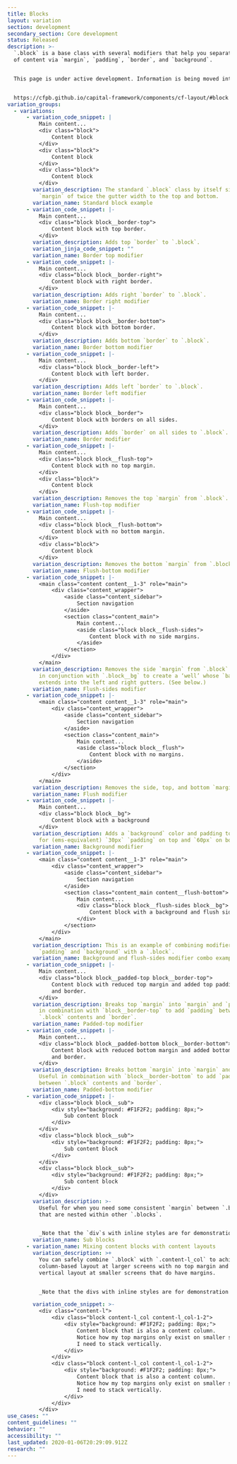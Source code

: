 ```yaml
---
title: Blocks
layout: variation
section: development
secondary_section: Core development
status: Released
description: >-
  `.block` is a base class with several modifiers that help you separate chunks
  of content via `margin`, `padding`, `border`, and `background`.


  This page is under active development. Information is being moved into it from these pages:


  https://cfpb.github.io/capital-framework/components/cf-layout/#block
variation_groups:
  - variations:
      - variation_code_snippet: |
          Main content...
          <div class="block">
              Content block
          </div>
          <div class="block">
              Content block
          </div>
          <div class="block">
              Content block
          </div>
        variation_description: The standard `.block` class by itself simply adds a
          `margin` of twice the gutter width to the top and bottom.
        variation_name: Standard block example
      - variation_code_snippet: |-
          Main content...
          <div class="block block__border-top">
              Content block with top border.
          </div>
        variation_description: Adds top `border` to `.block`.
        variation_jinja_code_snippet: ""
        variation_name: Border top modifier
      - variation_code_snippet: |-
          Main content...
          <div class="block block__border-right">
              Content block with right border.
          </div>
        variation_description: Adds right `border` to `.block`.
        variation_name: Border right modifier
      - variation_code_snippet: |-
          Main content...
          <div class="block block__border-bottom">
              Content block with bottom border.
          </div>
        variation_description: Adds bottom `border` to `.block`.
        variation_name: Border bottom modifier
      - variation_code_snippet: |-
          Main content...
          <div class="block block__border-left">
              Content block with left border.
          </div>
        variation_description: Adds left `border` to `.block`.
        variation_name: Border left modifier
      - variation_code_snippet: |-
          Main content...
          <div class="block block__border">
              Content block with borders on all sides.
          </div>
        variation_description: Adds `border` on all sides to `.block`.
        variation_name: Border modifier
      - variation_code_snippet: |-
          Main content...
          <div class="block block__flush-top">
              Content block with no top margin.
          </div>
          <div class="block">
              Content block
          </div>
        variation_description: Removes the top `margin` from `.block`.
        variation_name: Flush-top modifier
      - variation_code_snippet: |-
          Main content...
          <div class="block block__flush-bottom">
              Content block with no bottom margin.
          </div>
          <div class="block">
              Content block
          </div>
        variation_description: Removes the bottom `margin` from `.block`.
        variation_name: Flush-bottom modifier
      - variation_code_snippet: |-
          <main class="content content__1-3" role="main">
              <div class="content_wrapper">
                  <aside class="content_sidebar">
                      Section navigation
                  </aside>
                  <section class="content_main">
                      Main content...
                      <aside class="block block__flush-sides">
                          Content block with no side margins.
                      </aside>
                  </section>
              </div>
          </main>
        variation_description: Removes the side `margin` from `.block`. Typically used
          in conjunction with `.block__bg` to create a ‘well’ whose `background`
          extends into the left and right gutters. (See below.)
        variation_name: Flush-sides modifier
      - variation_code_snippet: |-
          <main class="content content__1-3" role="main">
              <div class="content_wrapper">
                  <aside class="content_sidebar">
                      Section navigation
                  </aside>
                  <section class="content_main">
                      Main content...
                      <aside class="block block__flush">
                          Content block with no margins.
                      </aside>
                  </section>
              </div>
          </main>
        variation_description: Removes the side, top, and bottom `margin` from `.block`.
        variation_name: Flush modifier
      - variation_code_snippet: |-
          Main content...
          <div class="block block__bg">
              Content block with a background
          </div>
        variation_description: Adds a `background` color and padding to `.block`. Setup
          for (ems-equivalent) `30px` `padding` on top and `60px` on bottom.
        variation_name: Background modifier
      - variation_code_snippet: |-
          <main class="content content__1-3" role="main">
              <div class="content_wrapper">
                  <aside class="content_sidebar">
                      Section navigation
                  </aside>
                  <section class="content_main content__flush-bottom">
                      Main content...
                      <div class="block block__flush-sides block__bg">
                          Content block with a background and flush sides
                      </div>
                  </section>
              </div>
          </main>
        variation_description: This is an example of combining modifiers to get a flush
          `padding` and `background` with a `.block`.
        variation_name: Background and flush-sides modifier combo example
      - variation_code_snippet: |-
          Main content...
          <div class="block block__padded-top block__border-top">
              Content block with reduced top margin and added top padding
              and border.
          </div>
        variation_description: Breaks top `margin` into `margin` and `padding`. Useful
          in combination with `block__border-top` to add `padding` between
          `.block` contents and `border`.
        variation_name: Padded-top modifier
      - variation_code_snippet: |-
          Main content...
          <div class="block block__padded-bottom block__border-bottom">
              Content block with reduced bottom margin and added bottom padding
              and border.
          </div>
        variation_description: Breaks bottom `margin` into `margin` and `padding`.
          Useful in combination with `block__border-bottom` to add `padding`
          between `.block` contents and `border`.
        variation_name: Padded-bottom modifier
      - variation_code_snippet: |-
          <div class="block block__sub">
              <div style="background: #F1F2F2; padding: 8px;">
                  Sub content block
              </div>
          </div>
          <div class="block block__sub">
              <div style="background: #F1F2F2; padding: 8px;">
                  Sub content block
              </div>
          </div>
          <div class="block block__sub">
              <div style="background: #F1F2F2; padding: 8px;">
                  Sub content block
              </div>
          </div>
        variation_description: >-
          Useful for when you need some consistent `margin` between `.blocks`
          that are nested within other `.blocks`.


          _Note that the `div`s with inline styles are for demonstration purposes only and should not be used in production._
        variation_name: Sub blocks
      - variation_name: Mixing content blocks with content layouts
        variation_description: >+
          You can safely combine `.block` with `.content-l_col` to achieve a
          column-based layout at larger screens with no top margin and a
          vertical layout at smaller screens that do have margins.


          _Note that the divs with inline styles are for demonstration purposes only and should not be used in production._

        variation_code_snippet: >-
          <div class="content-l">
              <div class="block content-l_col content-l_col-1-2">
                  <div style="background: #F1F2F2; padding: 8px;">
                      Content block that is also a content column.
                      Notice how my top margins only exist on smaller screens when
                      I need to stack vertically.
                  </div>
              </div>
              <div class="block content-l_col content-l_col-1-2">
                  <div style="background: #F1F2F2; padding: 8px;">
                      Content block that is also a content column.
                      Notice how my top margins only exist on smaller screens when
                      I need to stack vertically.
                  </div>
              </div>
          </div>
use_cases: ""
content_guidelines: ""
behavior: ""
accessibility: ""
last_updated: 2020-01-06T20:29:09.912Z
research: ""
---
```


